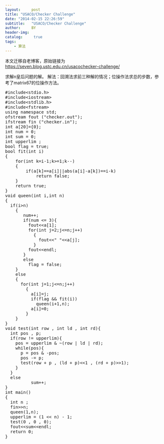 ```yaml
---
layout:     post
title: "USACO/Checker Challenge"
date: "2014-02-15 22:26:59"
subtitle:   "USACO/Checker Challenge"
author:     BY
header-img:
catalog: 	 true
tags:
    - 算法
---
```


本文迁移自老博客，原始链接为 <https://seven.blog.ustc.edu.cn/usacochecker-challenge/>

求解n皇后问题的解。
解法：回溯法求前三种解的情况；位操作法求总的步数，参考了matrix67的位操作方法。
<pre class = "brush:[cpp]">
#include&lt;stdio.h&gt;
#include&lt;iostream&gt;
#include&lt;stdlib.h&gt;
#include&lt;fstream&gt;
using namespace std;
ofstream fout ("checker.out");
ifstream fin ("checker.in");
int a[20]={0};
int num = 0;
int sum = 0;
int upperlim ;
bool flag = true;
bool fit(int i)
{
    for(int k=i-1;k>=1;k--)
    {
        if(a[k]==a[i]||abs(a[i]-a[k])==i-k)
            return false;
    }
    return true;
}
void queen(int i,int n)
{
  if(i>n)
    {
	   num++;
	   if(num <= 3){
		 fout&lt;&lt;a[1];
		 for(int j=2;j<=n;j++)
		   {
			 fout&lt;&lt;" "&lt;&lt;a[j];
		   }
		 fout&lt;&lt;endl;
	   }
	   else 
		 flag = false;
    }
    else
    {
	  for(int j=1;j<=n;j++)
        {
		  a[i]=j;
		  if(flag && fit(i))
			queen(i+1,n);
		  a[i]=0;
        }
    }
}
void test(int row , int ld , int rd){
  int pos , p;
  if(row != upperlim){
	pos = upperlim & ~(row | ld | rd);
	while(pos){
	  p = pos & -pos;
	  pos -= p;
	  test(row + p , (ld + p)&lt;&lt;1 , (rd + p)&gt;&gt;1);
	}
  }
  else
          sum++;
}
int main()
{
  int n ;
  fin&gt;&gt;n;
  queen(1,n);
  upperlim = (1 << n) - 1;
  test(0 , 0 , 0);
  fout&lt;&lt;sum&lt;&lt;endl;
  return 0;
}
</pre>



